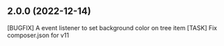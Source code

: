## 2.0.0 (2022-12-14)

[BUGFIX] A event listener to set background color on tree item
[TASK] Fix composer.json for v11
